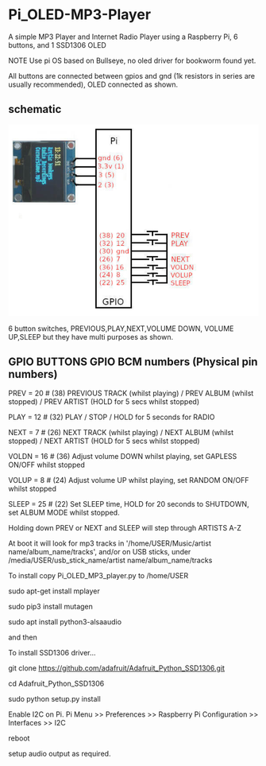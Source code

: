 # Pi_OLED-MP3-Player

A simple MP3 Player and Internet Radio Player using a Raspberry Pi, 6 buttons, and 1 SSD1306 OLED

NOTE Use pi OS based on Bullseye, no oled driver for bookworm found yet.

All buttons are connected between gpios and gnd (1k resistors in series are usually recommended), OLED connected as shown. 

## schematic

![schematic](oled_schematic.jpg)

6 button switches, PREVIOUS,PLAY,NEXT,VOLUME DOWN, VOLUME UP,SLEEP but they have multi purposes as shown.

## GPIO BUTTONS GPIO BCM numbers (Physical pin numbers)

PREV   = 20 # (38) PREVIOUS TRACK  (whilst playing) / PREV ALBUM (whilst stopped) / PREV ARTIST (HOLD for 5 secs whilst stopped) 

PLAY   = 12 # (32) PLAY / STOP / HOLD for 5 seconds for RADIO 

NEXT   = 7  # (26) NEXT TRACK (whilst playing) / NEXT ALBUM (whilst stopped) / NEXT ARTIST (HOLD for 5 secs whilst stopped) 

VOLDN  = 16 # (36) Adjust volume DOWN whilst playing, set GAPLESS ON/OFF whilst stopped

VOLUP  = 8  # (24) Adjust volume UP whilst playing, set RANDOM ON/OFF whilst stopped

SLEEP  = 25 # (22) Set SLEEP time, HOLD for 20 seconds to SHUTDOWN, set ALBUM MODE whilst stopped.

Holding down PREV or NEXT and SLEEP will step through ARTISTS A-Z 


At boot it will look for mp3 tracks in '/home/USER/Music/artist name/album_name/tracks', 
and/or on USB sticks, under /media/USER/usb_stick_name/artist name/album_name/tracks

To install copy Pi_OLED_MP3_player.py to /home/USER

sudo apt-get install mplayer

sudo pip3 install mutagen

sudo apt install python3-alsaaudio

and then

 To install SSD1306 driver...
 
 git clone https://github.com/adafruit/Adafruit_Python_SSD1306.git
 
 cd Adafruit_Python_SSD1306
 
 sudo python setup.py install

 Enable I2C on Pi. Pi Menu >>  Preferences >> Raspberry Pi Configuration >> Interfaces >> I2C
 
 reboot

 setup audio output as required.



